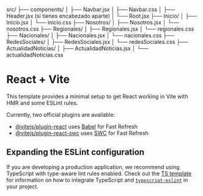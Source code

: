 src/
├── components/
│   ├── Navbar.jsx
│   ├── Navbar.css
│   ├── Header.jsx (si tienes encabezado aparte)
│   └── Root.jsx
├── Inicio/
│   ├── Inicio.jsx
│   └── inicio.css
├── Nosotros/
│   ├── Nosotros.jsx
│   └── nosotros.css
├── Regionales/
│   ├── Regionales.jsx
│   └── regionales.css
├── Nacionales/
│   ├── Nacionales.jsx
│   └── nacionales.css
├── RedesSociales/
│   ├── RedesSociales.jsx
│   └── redesSociales.css
├── ActualidadNoticias/
│   ├── ActualidadNoticias.jsx
│   └── actualidadNoticias.css


















# React + Vite

This template provides a minimal setup to get React working in Vite with HMR and some ESLint rules.

Currently, two official plugins are available:

- [@vitejs/plugin-react](https://github.com/vitejs/vite-plugin-react/blob/main/packages/plugin-react) uses [Babel](https://babeljs.io/) for Fast Refresh
- [@vitejs/plugin-react-swc](https://github.com/vitejs/vite-plugin-react/blob/main/packages/plugin-react-swc) uses [SWC](https://swc.rs/) for Fast Refresh

## Expanding the ESLint configuration

If you are developing a production application, we recommend using TypeScript with type-aware lint rules enabled. Check out the [TS template](https://github.com/vitejs/vite/tree/main/packages/create-vite/template-react-ts) for information on how to integrate TypeScript and [`typescript-eslint`](https://typescript-eslint.io) in your project.
